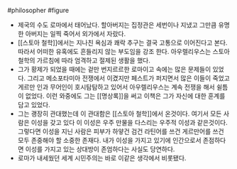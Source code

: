 #philosopher #figure
- 제국의 수도 로마에서 태어났다. 할아버지는 집정관은 세번이나 지냈고 그만큼 유명한 아버지는 일찍 죽어서 외가에서 자랐다.
- [[스토아 철학]]에서는 지나친 욕심과 쾌락 추구는 결국 고통으로 이어진다고 본다. 따라서 어떠한 유혹에도 흔들리지 않는 부도임을 강조 한다. 아우렐리우스는 스토아 철학의 가르침에 따라 엄격하고 절제된 생활을 했다.
- 그가 황제가 되었을 때에는 겉만 번지르르한 로마이고 속에는 많은 문제들이 있었다. 그리고 메소포타미아 전쟁에서 이겼지만 페스트가 퍼지면서 많은 이들이 죽었고 게르만 인과 무어인이 호시탐탐하고 있어서 아우렐리우스는 계속 전쟁을 해서 쉴틈이 없었다. 이런 와중에도 그는 [[명상록]]을 써고 이책은 그가 자신에 대한 훈계를 담고 있었다. 
- 그는 괭장히 관대했는데 이 관대함은 [[스토아 철학]]에서 온것이다. 여기서 모든 사람은 이성을 갖고 있다 이 이성은 우주 만물을 다스리는 우주적 이성과 같은것이다. 그렇다면 이성을 지닌 사람은 피부가 하얗건 검건 라틴어를 쓰건 게르만어를 쓰건 모두 존중해야 할 소중한 존재다. 내가 이성을 가지고 있기에 인간으로서 존점하다면 이성를 가지고 있는 상대방이 존엄하다는 사실도 당연하다. 
- 로마가 내세웠던 세계 시민주의는 바로 이같은 생각에서 비롯됐다.
